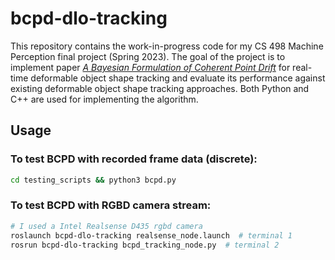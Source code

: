 # bcpd-dlo-tracking

This repository contains the work-in-progress code for my CS 498 Machine Perception final project (Spring 2023). The goal of the project is to implement paper [*A Bayesian Formulation of Coherent Point Drift*](https://ieeexplore.ieee.org/abstract/document/8985307) for real-time deformable object shape tracking and evaluate its performance against existing deformable object shape tracking approaches. Both Python and C++ are used for implementing the algorithm.

## Usage

### To test BCPD with recorded frame data (discrete):
```bash
cd testing_scripts && python3 bcpd.py
```

### To test BCPD with RGBD camera stream:
```bash
# I used a Intel Realsense D435 rgbd camera
roslaunch bcpd-dlo-tracking realsense_node.launch  # terminal 1
rosrun bcpd-dlo-tracking bcpd_tracking_node.py  # terminal 2
```
